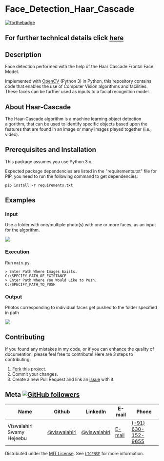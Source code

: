 # Face_Detection_Haar_Cascade

[![forthebadge](https://forthebadge.com/images/badges/made-with-python.svg)](https://forthebadge.com)

## For further technical details click [here](https://viswalahiri.github.io/Face_Detection_Haar_Cascade/scripts/)

## Description

Face detection performed with the help of the Haar Cascade Frontal Face Model.

Implemented with [OpenCV](https://pypi.org/project/opencv-python/) (Python 3) in Python, this repository contains code that enables the use of Computer Vision algorithms and facilities. These faces can be further used as inputs to a facial recognition model.

## About Haar-Cascade

The Haar-Cascade algorithm is a machine learning object detection algorithm, that can be used to identify specific objects based upon the features that are found in an image or many images played together (i.e., video).

## Prerequisites and Installation

This package assumes you use Python 3.x.

Expected package dependencies are listed in the "requirements.txt" file for PIP, you need to run the following command to get dependencies:
```
pip install -r requirements.txt
```

## Examples

### Input

Use a folder with one/multiple photo(s) with one or more faces, as an input for the algorithm.

![](https://github.com/Viswalahiri/Face_Detection_Haar_Cascade/blob/master/assets/family.JPG)


### Execution

Run ```main.py```.


```
> Enter Path Where Images Exists.
C:\SPECIFY_PATH_OF_EXISTANCE
> Enter Path Where You Would Like to Push.
C:\SPECIFY_PATH_TO_PUSH
```
### Output

Photos corresponding to individual faces get pushed to the folder specified in path

![](https://github.com/Viswalahiri/Face_Detection_Haar_Cascade/blob/master/assets/detected_faces.GIF)


## Contributing

If you found any mistakes in my code, or if you can enhance the quality of documention, please feel free to contribute!
Here are 3 steps to contributing.

1. [Fork](https://github.com/Viswalahiri/Face_Detection_Haar_Cascade/fork) this project.
2. Commit your changes.
3. Create a new Pull Request and link an [issue](https://github.com/Viswalahiri/Face_Detection_Haar_Cascade/issues/new) with it.


## Meta [![GitHub followers](https://img.shields.io/github/followers/viswalahiri.svg?style=social&label=Follow&maxAge=2592000)](https://github.com/viswalahiri?tab=followers)


| Name | Github | LinkedIn | E-mail | Phone|
| --- | --- | --- | --- | --- |
| Viswalahiri Swamy Hejeebu | [@viswalahiri](https://github.com/viswalahiri) | [@viswalahiri](https://www.linkedin.com/in/viswalahiri/) |[E-mail](mailto:viswalahiriswamyh@gmail.com) | [(+91) 630-152-9655](tel:+916301529655)


Distributed under the [MIT License](https://opensource.org/licenses/MIT). See [`LICENSE`](https://github.com/Viswalahiri/Face_Detection_Haar_Cascade/blob/master/LICENSE) for more information.
